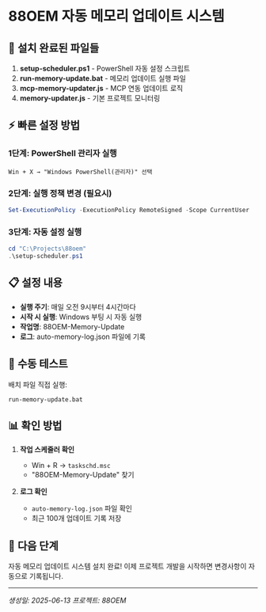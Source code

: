 # 88OEM 자동 메모리 업데이트 시스템

## 🚀 설치 완료된 파일들

1. **setup-scheduler.ps1** - PowerShell 자동 설정 스크립트
2. **run-memory-update.bat** - 메모리 업데이트 실행 파일
3. **mcp-memory-updater.js** - MCP 연동 업데이트 로직
4. **memory-updater.js** - 기본 프로젝트 모니터링

## ⚡ 빠른 설정 방법

### 1단계: PowerShell 관리자 실행
```
Win + X → "Windows PowerShell(관리자)" 선택
```

### 2단계: 실행 정책 변경 (필요시)
```powershell
Set-ExecutionPolicy -ExecutionPolicy RemoteSigned -Scope CurrentUser
```

### 3단계: 자동 설정 실행
```powershell
cd "C:\Projects\88oem"
.\setup-scheduler.ps1
```

## 📋 설정 내용

- **실행 주기**: 매일 오전 9시부터 4시간마다
- **시작 시 실행**: Windows 부팅 시 자동 실행
- **작업명**: 88OEM-Memory-Update
- **로그**: auto-memory-log.json 파일에 기록

## 🔧 수동 테스트

배치 파일 직접 실행:
```
run-memory-update.bat
```

## 📊 확인 방법

1. **작업 스케줄러 확인**
   - Win + R → `taskschd.msc`
   - "88OEM-Memory-Update" 찾기

2. **로그 확인**
   - `auto-memory-log.json` 파일 확인
   - 최근 100개 업데이트 기록 저장

## 🎯 다음 단계

자동 메모리 업데이트 시스템 설치 완료!
이제 프로젝트 개발을 시작하면 변경사항이 자동으로 기록됩니다.

---
*생성일: 2025-06-13*
*프로젝트: 88OEM*